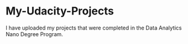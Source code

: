 # My-Udacity-Projects
I have uploaded my projects that were completed in the Data Analytics Nano Degree Program.
